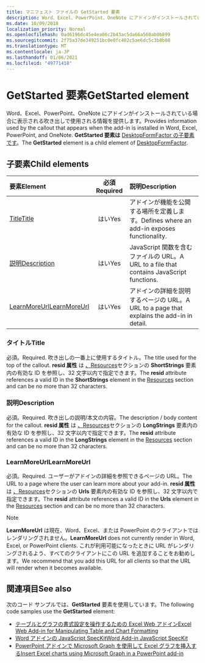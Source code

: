 ```yaml
---
title: マニフェスト ファイルの GetStarted 要素
description: Word、Excel、PowerPoint、OneNote にアドインがインストールされている場合に表示される吹き出しで使用される情報を提供します。
ms.date: 10/09/2018
localization_priority: Normal
ms.openlocfilehash: 0ad6196dc45e4ea06c2b43ac5da66a560ab0b899
ms.sourcegitcommit: 2f75a37de349251bc0e0fc402c5ae6dc5c3b8b08
ms.translationtype: MT
ms.contentlocale: ja-JP
ms.lasthandoff: 01/06/2021
ms.locfileid: "49771418"
---
```

# <a name="getstarted-element"></a><span data-ttu-id="65fa0-103">GetStarted 要素</span><span class="sxs-lookup"><span data-stu-id="65fa0-103">GetStarted element</span></span>

<span data-ttu-id="65fa0-104">Word、Excel、PowerPoint、OneNote にアドインがインストールされている場合に表示される吹き出しで使用される情報を提供します。</span><span class="sxs-lookup"><span data-stu-id="65fa0-104">Provides information used by the callout that appears when the add-in is installed in Word, Excel, PowerPoint, and OneNote.</span></span> <span data-ttu-id="65fa0-105">**GetStarted 要素は** [DesktopFormFactor の子要素です](desktopformfactor.md)。</span><span class="sxs-lookup"><span data-stu-id="65fa0-105">The **GetStarted** element is a child element of [DesktopFormFactor](desktopformfactor.md).</span></span>

## <a name="child-elements"></a><span data-ttu-id="65fa0-106">子要素</span><span class="sxs-lookup"><span data-stu-id="65fa0-106">Child elements</span></span>

| <span data-ttu-id="65fa0-107">要素</span><span class="sxs-lookup"><span data-stu-id="65fa0-107">Element</span></span>                       | <span data-ttu-id="65fa0-108">必須</span><span class="sxs-lookup"><span data-stu-id="65fa0-108">Required</span></span> | <span data-ttu-id="65fa0-109">説明</span><span class="sxs-lookup"><span data-stu-id="65fa0-109">Description</span></span>                                        |
|:------------------------------|:--------:|:---------------------------------------------------|
| [<span data-ttu-id="65fa0-110">Title</span><span class="sxs-lookup"><span data-stu-id="65fa0-110">Title</span></span>](#title)               | <span data-ttu-id="65fa0-111">はい</span><span class="sxs-lookup"><span data-stu-id="65fa0-111">Yes</span></span>      | <span data-ttu-id="65fa0-112">アドインが機能を公開する場所を定義します。</span><span class="sxs-lookup"><span data-stu-id="65fa0-112">Defines where an add-in exposes functionality.</span></span>     |
| [<span data-ttu-id="65fa0-113">説明</span><span class="sxs-lookup"><span data-stu-id="65fa0-113">Description</span></span>](#description)   | <span data-ttu-id="65fa0-114">はい</span><span class="sxs-lookup"><span data-stu-id="65fa0-114">Yes</span></span>      | <span data-ttu-id="65fa0-115">JavaScript 関数を含むファイルの URL。</span><span class="sxs-lookup"><span data-stu-id="65fa0-115">A URL to a file that contains JavaScript functions.</span></span>|
| [<span data-ttu-id="65fa0-116">LearnMoreUrl</span><span class="sxs-lookup"><span data-stu-id="65fa0-116">LearnMoreUrl</span></span>](#learnmoreurl) | <span data-ttu-id="65fa0-117">はい</span><span class="sxs-lookup"><span data-stu-id="65fa0-117">Yes</span></span>       | <span data-ttu-id="65fa0-118">アドインの詳細を説明するページの URL。</span><span class="sxs-lookup"><span data-stu-id="65fa0-118">A URL to a page that explains the add-in in detail.</span></span>   |

### <a name="title"></a><span data-ttu-id="65fa0-119">タイトル</span><span class="sxs-lookup"><span data-stu-id="65fa0-119">Title</span></span> 

<span data-ttu-id="65fa0-120">必須。</span><span class="sxs-lookup"><span data-stu-id="65fa0-120">Required.</span></span> <span data-ttu-id="65fa0-121">吹き出しの一番上に使用するタイトル。</span><span class="sxs-lookup"><span data-stu-id="65fa0-121">The title used for the top of the callout.</span></span> <span data-ttu-id="65fa0-122">**resid 属性** は [、Resources](resources.md)セクションの **ShortStrings** 要素内の有効な ID を参照し、32 文字以内で指定できます。</span><span class="sxs-lookup"><span data-stu-id="65fa0-122">The **resid** attribute references a valid ID in the **ShortStrings** element in the [Resources](resources.md) section and can be no more than 32 characters.</span></span>

### <a name="description"></a><span data-ttu-id="65fa0-123">説明</span><span class="sxs-lookup"><span data-stu-id="65fa0-123">Description</span></span>

<span data-ttu-id="65fa0-124">必須。</span><span class="sxs-lookup"><span data-stu-id="65fa0-124">Required.</span></span> <span data-ttu-id="65fa0-125">吹き出しの説明/本文の内容。</span><span class="sxs-lookup"><span data-stu-id="65fa0-125">The description / body content for the callout.</span></span> <span data-ttu-id="65fa0-126">**resid 属性** は [、Resources](resources.md)セクションの **LongStrings** 要素内の有効な ID を参照し、32 文字以内で指定できます。</span><span class="sxs-lookup"><span data-stu-id="65fa0-126">The **resid** attribute references a valid ID in the **LongStrings** element in the [Resources](resources.md) section and can be no more than 32 characters.</span></span>

### <a name="learnmoreurl"></a><span data-ttu-id="65fa0-127">LearnMoreUrl</span><span class="sxs-lookup"><span data-stu-id="65fa0-127">LearnMoreUrl</span></span>

<span data-ttu-id="65fa0-128">必須。</span><span class="sxs-lookup"><span data-stu-id="65fa0-128">Required.</span></span> <span data-ttu-id="65fa0-129">ユーザーがアドインの詳細を参照できるページの URL。</span><span class="sxs-lookup"><span data-stu-id="65fa0-129">The URL to a page where the user can learn more about your add-in.</span></span> <span data-ttu-id="65fa0-130">**resid 属性** は [、Resources](resources.md)セクションの **Urls** 要素内の有効な ID を参照し、32 文字以内で指定できます。</span><span class="sxs-lookup"><span data-stu-id="65fa0-130">The **resid** attribute references a valid ID in the **Urls** element in the [Resources](resources.md) section and can be no more than 32 characters.</span></span>

> [!NOTE]
> <span data-ttu-id="65fa0-131">**LearnMoreUrl** は現在、Word、Excel、または PowerPoint のクライアントではレンダリングされません。</span><span class="sxs-lookup"><span data-stu-id="65fa0-131">**LearnMoreUrl** does not currently render in Word, Excel, or PowerPoint clients.</span></span> <span data-ttu-id="65fa0-132">これが利用可能になったときに URL がレンダリングされるよう、すべてのクライアントにこの URL を追加することをお勧めします。</span><span class="sxs-lookup"><span data-stu-id="65fa0-132">We recommend that you add this URL for all clients so that the URL will render when it becomes available.</span></span> 

## <a name="see-also"></a><span data-ttu-id="65fa0-133">関連項目</span><span class="sxs-lookup"><span data-stu-id="65fa0-133">See also</span></span>

<span data-ttu-id="65fa0-134">次のコード サンプルでは、**GetStarted** 要素を使用しています。</span><span class="sxs-lookup"><span data-stu-id="65fa0-134">The following code samples use the **GetStarted** element:</span></span>

* [<span data-ttu-id="65fa0-135">テーブルとグラフの書式設定を操作するための Excel Web アドイン</span><span class="sxs-lookup"><span data-stu-id="65fa0-135">Excel Web Add-in for Manipulating Table and Chart Formatting</span></span>](https://github.com/OfficeDev/Excel-Add-in-JavaScript-SalesTracker)
* [<span data-ttu-id="65fa0-136">Word アドインの JavaScript SpecKit</span><span class="sxs-lookup"><span data-stu-id="65fa0-136">Word Add-in JavaScript SpecKit</span></span>](https://github.com/OfficeDev/Word-Add-in-JS-SpecKit)
* [<span data-ttu-id="65fa0-137">PowerPoint アドインで Microsoft Graph を使用して Excel グラフを挿入する</span><span class="sxs-lookup"><span data-stu-id="65fa0-137">Insert Excel charts using Microsoft Graph in a PowerPoint add-in</span></span>](https://github.com/OfficeDev/PowerPoint-Add-in-Microsoft-Graph-ASPNET-InsertChart)
